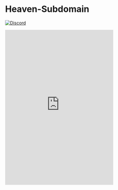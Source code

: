 # Heaven-Subdomain
[![Discord](https://img.shields.io/discord/515040124040642570.png?&style=flat-square&logo=discord&label=)](https://discord.gg/xn72Gq9)
<iframe src="https://discordapp.com/widget?id=515040124040642570&theme=dark" width="350" height="500" allowtransparency="true" frameborder="0" sandbox="allow-popups allow-popups-to-escape-sandbox allow-same-origin allow-scripts"></iframe>
